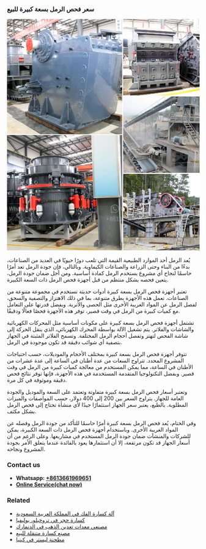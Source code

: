 <h3>سعر فحص الرمل بسعة كبيرة للبيع</h3><img src='1701850997.jpg' alt=''><p>يُعد الرمل أحد الموارد الطبيعية القيمة التي تلعب دورًا حيويًا في العديد من الصناعات، بدءًا من البناء وحتى الزراعة والصناعات الكيماوية. وبالتالي، فإن جودة الرمل تعد أمرًا حاسمًا لنجاح أي مشروع يستخدم الرمل كمادة أساسية. ومن أجل ضمان جودة الرمل، يتعين فحصه بشكل منتظم من قبل أجهزة فحص الرمل ذات السعة الكبيرة.</p><p>تعتبر أجهزة فحص الرمل بسعة كبيرة أدوات حديثة تستخدم في مجموعة متنوعة من الصناعات. تعمل هذه الأجهزة بطرق متنوعة، بما في ذلك الاهتزاز والتصفية والسحق، لفصل الرمل عن المواد الغريبة الأخرى مثل الحصى والأتربة. وبفضل قدرتها على التعامل مع كميات كبيرة من الرمل في وقت قصير، توفر هذه الأجهزة فحصًا فعالًا ودقيقًا.</p><p>تشتمل أجهزة فحص الرمل بسعة كبيرة على مكونات أساسية مثل المحركات الكهربائية والشاشات والفلاتر. يتم تشغيل الآلة بواسطة المحرك الكهربائي، الذي ينقل الحركة إلى شاشة الفحص لتهتز وتفصل أحجام الرمل المختلفة. وتسمح الفلاتر المثبتة في الجهاز بتصفية أي شوائب دقيقة قد تكون موجودة في الرمل.</p><p>تتوفر أجهزة فحص الرمل بسعة كبيرة بمختلف الأحجام والموديلات، حسب احتياجات المشروع المحدد. تتراوح السعات من عدة أطنان في الساعة إلى عدة عشرات من الأطنان في الساعة، مما يمكن المستخدم من معالجة كميات كبيرة من الرمل في وقت قصير. وبفضل التكنولوجيا المتقدمة المستخدمة في هذه الأجهزة، فإنها توفر نتائج فحص دقيقة وموثوقة في كل مرة.</p><p>وتعتبر أسعار فحص الرمل بسعة كبيرة متفاوتة وتعتمد على السعة والموديل والجودة العامة للجهاز. يتراوح السعر بين 200 إلى 400 دولار، حسب المواصفات والميزات المطلوبة. بالطبع، يعتبر سعر الجهاز استثمارًا جيدًا لأي منشأة تحتاج إلى فحص الرمل بشكل مكثف.</p><p>وفي الختام، يُعد فحص الرمل بسعة كبيرة أمرًا حاسمًا للتأكد من جودة الرمل وفصله عن المواد الغريبة الأخرى. وباستخدام أجهزة فحص الرمل ذات السعة الكبيرة، يمكن للشركات والمنشآت ضمان جودة الرمل المستخدم في مشاريعها. وعلى الرغم من أن أسعار الجهاز قد تكون مرتفعة، إلا أن استثمارها يعود بالفائدة عندما يتعلق الأمر بجودة المشروع ونجاحه.</p><h3>Contact us</h3><ul><li><strong>Whatsapp:&nbsp;<a href="https://wa.me/8613661969651">+8613661969651</a></strong></li><li><a href="https://swt.shibang-china.com/?git&amp;zhl&amp;سعر فحص الرمل بسعة كبيرة للبيع"><strong>Online Service(chat now)</strong></a></li></ul><h3>Related</h3><ul><li><a href='آلة كسارة الفك في المملكة العربية السعودية.md'>آلة كسارة الفك في المملكة العربية السعودية</a></li><li><a href='كسارة حجر في تروخيلو، بوليفيا.md'>كسارة حجر في تروخيلو، بوليفيا</a></li><li><a href='مصنعي معدات تعدين الذهب في الدنمارك.md'>مصنعي معدات تعدين الذهب في الدنمارك</a></li><li><a href='مصنع كسارة متنقلة للبيع.md'>مصنع كسارة متنقلة للبيع</a></li><li><a href='مطحنة ليستر في كينيا.md'>مطحنة ليستر في كينيا</a></li></ul>
